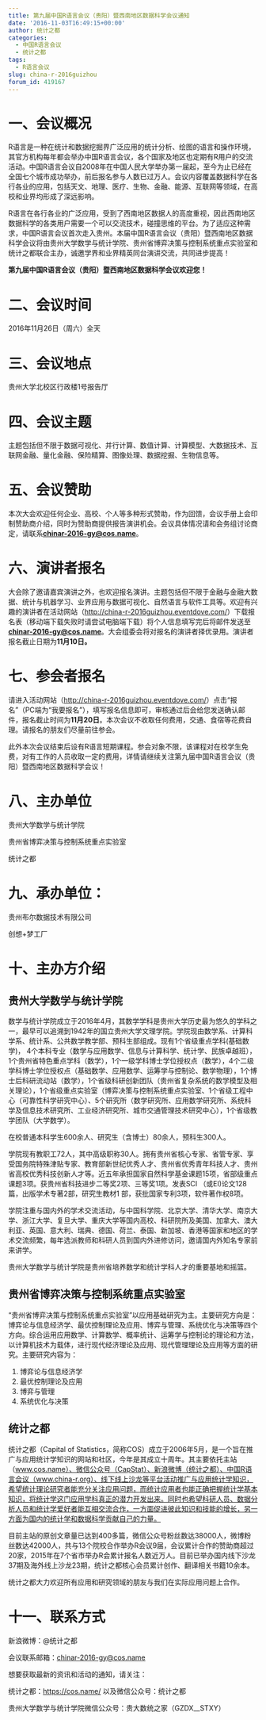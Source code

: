 ```yaml
---
title: 第九届中国R语言会议（贵阳）暨西南地区数据科学会议通知
date: '2016-11-03T16:49:15+00:00'
author: 统计之都
categories:
  - 中国R语言会议
  - 统计之都
tags:
  - R语言会议
slug: china-r-2016guizhou
forum_id: 419167
---
```


# 一、会议概况

R语言是一种在统计和数据挖掘界广泛应用的统计分析、绘图的语言和操作环境，其官方机构每年都会举办中国R语言会议，各个国家及地区也定期有R用户的交流活动。中国R语言会议自2008年在中国人民大学举办第一届起，至今为止已经在全国七个城市成功举办，前后报名参与人数已过万人。会议内容覆盖数据科学在各行各业的应用，包括天文、地理、医疗、生物、金融、能源、互联网等领域，在高校和业界均形成了深远影响。

R语言在各行各业的广泛应用，受到了西南地区数据人的高度重视，因此西南地区数据科学的各类用户需要一个可以交流技术，碰撞思维的平台。为了适应这种需求，中国R语言会议首次走入贵州。本届中国R语言会议（贵阳）暨西南地区数据科学会议将由贵州大学数学与统计学院、贵州省博弈决策与控制系统重点实验室和统计之都联合主办，诚邀学界和业界精英同台演讲交流，共同进步提高！

**第九届中国R语言会议（贵阳）暨西南地区数据科学会议欢迎您！**<!--more-->

# 二、会议时间

2016年11月26日（周六）全天

# 三、会议地点

贵州大学北校区行政楼1号报告厅

# 四、会议主题

主题包括但不限于数据可视化、并行计算、数值计算、计算模型、大数据技术、互联网金融、量化金融、保险精算、图像处理、数据挖掘、生物信息等。

# 五、会议赞助

本次大会欢迎任何企业、高校、个人等多种形式赞助，作为回馈，会议手册上会印制赞助商介绍，同时为赞助商提供报告演讲机会。会议具体情况请和会务组讨论商定，请联系**chinar-2016-gy@cos.name**。

# 六、演讲者报名

大会除了邀请嘉宾演讲之外，也欢迎报名演讲。主题包括但不限于金融与金融大数据、统计与机器学习、业界应用与数据可视化、自然语言与软件工具等。欢迎有兴趣的演讲者在活动网站（<http://china-r-2016guizhou.eventdove.com/>）下载报名表（移动端下载失败时请尝试电脑端下载）将个人信息填写完后将邮件发送至**chinar-2016-gy@cos.name**。大会组委会将对报名的演讲者择优录用。演讲者报名截止日期为**11月10日。**

# 七、参会者报名

请进入活动网站（<http://china-r-2016guizhou.eventdove.com/>）点击“报名”（PC端为“我要报名”），填写报名信息即可，审核通过后会给您发送确认邮件，报名截止时间为**11月20日**。本次会议不收取任何费用，交通、食宿等花费自理。请报名的朋友们尽量前往参会。

此外本次会议结束后设有R语言短期课程。参会对象不限，该课程对在校学生免费，对有工作的人员收取一定的费用，详情请继续关注第九届中国R语言会议（贵阳）暨西南地区数据科学会议！

# 八、主办单位

贵州大学数学与统计学院

贵州省博弈决策与控制系统重点实验室

统计之都

# 九、承办单位：

贵州布尔数据技术有限公司

创想+梦工厂

# 十、主办方介绍

## 贵州大学数学与统计学院

数学与统计学院成立于2016年4月，其数学学科是贵州大学历史最为悠久的学科之一，最早可以追溯到1942年的国立贵州大学文理学院。学院现由数学系、计算科学系、统计系、公共数学教学部、预科生部组成。现有1个省级重点学科(基础数学)， 4个本科专业（数学与应用数学、信息与计算科学、统计学、民族卓越班），1个贵州省特色重点学科（数学），1个一级学科博士学位授权点（数学），4个二级学科博士学位授权点（基础数学、应用数学、运筹学与控制论、数学物理），1个博士后科研流动站（数学），1个省级科研创新团队（贵州省复杂系统的数学模型及相关理论），1个省级重点实验室（博弈决策与控制系统重点实验室、1个省级工程中心（可靠性科学研究中心）、5个研究所（数学研究所、应用数学研究所、系统科学及信息技术研究所、工业经济研究所、城市交通管理技术研究中心），1个省级教学团队（大学数学）。

在校普通本科学生600余人、研究生（含博士）80余人，预科生300人。

学院现有教职工72人，其中高级职称30人。拥有贵州省核心专家、省管专家、享受国务院特殊津贴专家、教育部新世纪优秀人才、贵州省优秀青年科技人才、贵州省高校优秀科技创新人才等。近五年承担国家自然科学基金课题15项，省部级重点课题3项。获贵州省科技进步二等奖2项、三等奖1项。发表SCI （或EI)论文128篇，出版学术专著2部，研究生教材1 部，获批国家专利3项，软件著作权8项。

学院注重与国内外的学术交流活动，与中国科学院、北京大学、清华大学、南京大学、浙江大学、复旦大学、重庆大学等国内高校、科研院所及美国、加拿大、澳大利亚、英国、意大利、瑞典、德国、荷兰、泰国、新加坡、香港等国家和地区的学术交流频繁，每年选派教师和科研人员到国内外进修访问，邀请国内外知名专家前来讲学。

贵州大学数学与统计学院是贵州省培养数学和统计学科人才的重要基地和摇篮。

## 贵州省博弈决策与控制系统重点实验室

“贵州省博弈决策与控制系统重点实验室”以应用基础研究为主。主要研究方向是：博弈论与信息经济学、最优控制理论及应用、博弈与管理、系统优化与决策等四个方向。综合运用应用数学、计算数学、概率统计、运筹学与控制论的理论和方法，以计算机技术为载体，进行现代经济理论及应用、现代管理理论及应用等方面的研究。主要研究内容为：

1. 博弈论与信息经济学
1. 最优控制理论及应用
1. 博弈与管理
1. 系统优化与决策

## 统计之都

统计之都（Capital of Statistics，简称COS）成立于2006年5月，是一个旨在推广与应用统计学知识的网站和社区，今年是其成立十周年。其主要依托主站（www.cos.name）、微信公众号（CapStat）、新浪微博（统计之都）、中国R语言会议（www.china-r.org）、线下线上沙龙等平台活动推广与应用统计学知识，希望统计理论研究者能充分关注应用问题，而统计应用者也能正确把握统计学基本知识，将统计学这门应用学科真正的潜力开发出来。同时也希望科研人员、数据分析人员和统计学爱好者能互相交流合作，一方面促进彼此知识和技能的增长，另一方面为国内的统计学和数据科学贡献自己的力量。

目前主站的原创文章量已达到400多篇，微信公众号粉丝数达38000人，微博粉丝数达42000人，共与13个院校合作举办R会议9届，会议累计合作的赞助商超过20家，2015年在7个省市举办R会累计报名人数近万人。目前已举办国内线下沙龙37期及海外线上沙龙23期，统计之都核心会员累计创作、翻译相关书籍10余本。

统计之都大力欢迎所有应用和研究领域的朋友与我们在实际应用问题上合作。

# 十一、联系方式

新浪微博：@统计之都

会议联系邮箱：chinar-2016-gy@cos.name

想要获取最新的资讯和活动的通知，请关注：

统计之都：https://cos.name/ 以及微信公众号：统计之都

贵州大学数学与统计学院微信公众号：贵大数统之家（GZDX__STXY）
